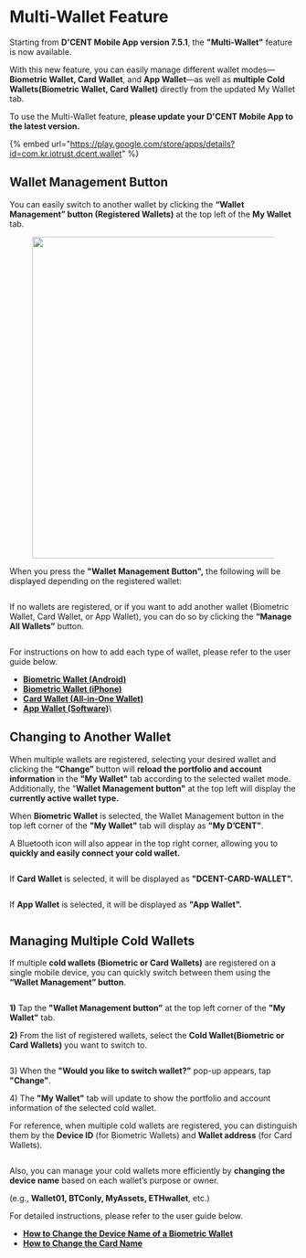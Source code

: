 # Multi-Wallet Feature

Starting from **D'CENT Mobile App version 7.5.1**, the **"Multi-Wallet"** feature is now available.

With this new feature, you can easily manage different wallet modes—**Biometric Wallet, Card Wallet**, and **App Wallet**—as well as **multiple Cold Wallets(Biometric Wallet, Card Wallet)** directly from the updated My Wallet tab.

To use the Multi-Wallet feature, **please update your D'CENT Mobile App to the latest version.**

{% embed url="https://play.google.com/store/apps/details?id=com.kr.iotrust.dcent.wallet" %}

## Wallet Management Button

You can easily switch to another wallet by clicking the **“Wallet Management” button (Registered Wallets)** at the top left of the **My Wallet** tab.

<div align="left"><figure><img src="../.gitbook/assets/MultiWallet-1.png" alt="" width="563"><figcaption></figcaption></figure></div>

When you press the **"Wallet Management Button",** the following will be displayed depending on the registered wallet:

<figure><img src="../.gitbook/assets/MultiWallet-2 (1).png" alt=""><figcaption></figcaption></figure>

If no wallets are registered, or if you want to add another wallet (Biometric Wallet, Card Wallet, or App Wallet), you can do so by clicking the **“Manage All Wallets”** button.

<figure><img src="../.gitbook/assets/MultiWallet-3.png" alt=""><figcaption></figcaption></figure>

For instructions on how to add each type of wallet, please refer to the user guide below.

* [**Biometric Wallet (Android)**](https://userguide.dcentwallet.com/biometric-wallet/android-connect)
* [**Biometric Wallet (iPhone)**](https://userguide.dcentwallet.com/biometric-wallet/iphone-connect)
* [**Card Wallet (All-in-One Wallet)**](https://userguide.dcentwallet.com/card-wallet/intro/set-up-your-all-in-one-wallet#set-up-the-all-in-one-wallet)
* [**App Wallet (Software)**](https://userguide.dcentwallet.com/mobile-app/mobile-app-setting-menu/mobile-app-dcent-walletmode/software-wallet)\


## **Changing to Another Wallet**

When multiple wallets are registered, selecting your desired wallet and clicking the **“Change”** button will **reload the portfolio and account information** in the **"My Wallet"** tab according to the selected wallet mode. Additionally, the "**Wallet Management button"** at the top left will display the **currently active wallet type.**



When **Biometric Wallet** is selected, the Wallet Management button in the top left corner of the **"My Wallet"** tab will display as **"My D’CENT"**.

A Bluetooth icon will also appear in the top right corner, allowing you to **quickly and easily connect your cold wallet.**

<figure><img src="../.gitbook/assets/MultiWallet-4.png" alt=""><figcaption></figcaption></figure>

If **Card Wallet** is selected, it will be displayed as **"DCENT-CARD-WALLET".**

<div align="left"><figure><img src="../.gitbook/assets/MultiWallet-5.png" alt=""><figcaption></figcaption></figure></div>

If **App Wallet** is selected, it will be displayed as **"App Wallet".**

<div align="left"><figure><img src="../.gitbook/assets/MultiWallet-6 (2).png" alt=""><figcaption></figcaption></figure></div>



## Managing Multiple Cold Wallets

If multiple **cold wallets (Biometric or Card Wallets)** are registered on a single mobile device, you can quickly switch between them using the **“Wallet Management” button**.

<div align="left"><figure><img src="../.gitbook/assets/MultiWallet-7.png" alt=""><figcaption></figcaption></figure></div>

**1)** Tap the **"Wallet Management button"** at the top left corner of the **"My Wallet"** tab.

**2)** From the list of registered wallets, select the **Cold Wallet(Biometric or Card Wallets)** you want to switch to.

<div align="left"><figure><img src="../.gitbook/assets/MultiWallet-8.png" alt=""><figcaption></figcaption></figure></div>

3\) When the **"Would you like to switch wallet?"** pop-up appears, tap **"Change"**.

4\) The **"My Wallet"** tab will update to show the portfolio and account information of the selected cold wallet.



For reference, when multiple cold wallets are registered, you can distinguish them by the **Device ID** (for Biometric Wallets) and **Wallet address** (for Card Wallets).

<div align="left"><figure><img src="../.gitbook/assets/MultiWallet-9.png" alt=""><figcaption></figcaption></figure></div>

Also, you can manage your cold wallets more efficiently by **changing the device name** based on each wallet’s purpose or owner.

(e.g., **Wallet01, BTConly, MyAssets, ETHwallet**, etc.)

For detailed instructions, please refer to the user guide below.

* [**How to Change the Device Name of a Biometric Wallet**](https://userguide.dcentwallet.com/mobile-app/mobile-app-setting-menu/mobile-app-dcent-walletmode/biometric-wallet#check-device-information)
* [**How to Change the Card Name**](https://userguide.dcentwallet.com/mobile-app/mobile-app-setting-menu/mobile-app-dcent-walletmode/card-wallet#card-info)

<div align="left"><figure><img src="../.gitbook/assets/MultiWallet-10.png" alt=""><figcaption></figcaption></figure></div>
